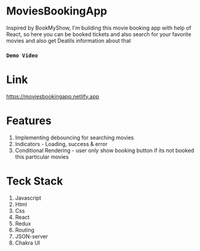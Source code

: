 # MoviesBookingApp
Inspired by BookMyShow, I'm building this movie booking app with help of React, so here you can be booked tickets and also search for your favorite movies and also get Deatils information about that

### `Demo Video`

# Link 
https://moviesbookingapp.netlify.app

# Features
<ol>
<li>Implementing debouncing for searching movies</li>
<li>Indicators - Loading, success & error</li>
<li>Conditional Rendering - user only show booking button if its not booked this particular movies </li>
</ol>

# Teck Stack
<ol>
  <li>Javascript</li>
   <li>Html</li>
   <li>Css</li>
   <li>React</li>
   <li>Redux</li>
   <li>Routing</li>
   <li>JSON-server</li>
   <li>Chakra UI</li>
  </ol>
  
